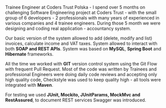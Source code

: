 Trainee Engineer at Coders Trust Polska - I spend over 5 months on challenging Software Engineering project at Coders Trust - with the small group of 6 developers - 2 professionals with many years of experienced in various companies and 4 trainee engineers. During those 5 month we were designing and coding real application - accountancy system.

Our basic version of the system allowed to add (delete, modify and list) invoices, calculate income and VAT taxes. System allowed to interact with both **SOAP and REST APIs**. System was based on **MySQL**, **Spring Boot** and **Hibernate** frameworks. 

All the time we worked with **GIT** version control system using the Git Flow with frequent Pull Request. Most of the code was written by Trainees and professional Engineers were doing daily code reviews and accepting only high quality code, Checkstyle was used to keep quality high - all tools were integrated with **Maven**. 

For testing we used **JUnit, Mockito, JUnitParams, MockMvc and RestAssured**, to document REST services Swagger was introduced.
